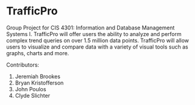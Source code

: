 # TrafficPro

Group Project for CIS 4301: Information and Database Management Systems I. TrafficPro will offer users the ability to analyze and perform complex trend queries on over 1.5 million data points. TrafficPro will allow users to visualize and compare data with a variety of visual tools such as graphs, charts and more.


Contributors: 
1. Jeremiah Brookes  
2. Bryan Kristofferson   
3. John Poulos  
4. Clyde Slichter   
